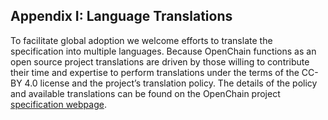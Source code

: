 ## Appendix I: Language Translations

To facilitate global adoption we welcome efforts to translate the specification into multiple languages. Because OpenChain functions as an open source project translations are driven by those willing to contribute their time and expertise to perform translations under the terms of the CC-BY 4.0 license and the project’s translation policy. The details of the policy and available translations can be found on the OpenChain project [specification webpage](https://wiki.linuxfoundation.org/openchain/spec-translations).